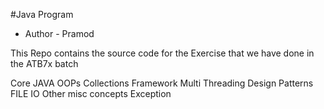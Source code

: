 #Java Program

- Author - Pramod

This Repo contains the source code for the Exercise that we have done in the ATB7x batch

Core JAVA
OOPs
Collections Framework
Multi Threading
Design Patterns
FILE IO
Other misc concepts
Exception